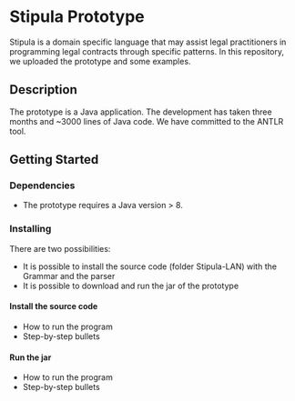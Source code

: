 # Stipula Prototype

Stipula is a domain specific language that may assist legal practitioners in programming legal contracts through specific patterns.
In this repository, we uploaded the prototype and some examples.

## Description

The prototype is a Java application. The development has taken three months and ~3000 lines of Java code. 
We have committed to the ANTLR tool.

## Getting Started

### Dependencies

* The prototype requires a Java version > 8.

### Installing

There are two possibilities:
* It is possible to install the source code (folder Stipula-LAN) with the Grammar and the parser 
* It is possible to download and run the jar of the prototype


#### Install the source code

* How to run the program
* Step-by-step bullets

#### Run the jar

* How to run the program
* Step-by-step bullets
 
